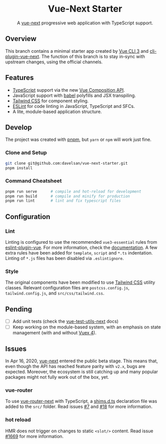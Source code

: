 <h1 align=center>Vue-Next Starter</h1>

<p align=center>A <a href="https://github.com/vuejs/vue-next">vue-next</a> progressive web application with TypeScript support.</p>

## Overview

This branch contains a minimal starter app created by [Vue CLI 3](https://cli.vuejs.org/) and [cli-plugin-vue-next](https://github.com/vuejs/vue-cli-plugin-vue-next). The function of this branch is to stay in-sync with upstream changes, using the official channels.

## Features

- [TypeScript](https://www.typescriptlang.org/) support via the new [Vue Composition API](https://composition-api.vuejs.org/).
- JavaScript support with [babel]() polyfills and JSX transpiling.
- [Tailwind CSS](https://tailwindcss.com/) for component styling.
- [ESLint](https://eslint.org/) for code linting in JavaScript, TypeScript and SFCs.
- A lite, module-based application structure.

## Develop

The project was created with [pnpm](https://pnpm.js.org/), but `yarn` or `npm` will work just fine.

### Clone and Setup

```sh
git clone git@github.com:davelsan/vue-next-starter.git
pnpm install
```

### Command Cheatsheet

```sh
pnpm run serve      # compile and hot-reload for development
pnpm run build      # compile and minify for production
pnpm run lint       # lint and fix typescript files
```

## Configuration

### Lint

Linting is configured to use the recommended `vue3-essential` rules from [eslint-plugin-vue](https://github.com/vuejs/eslint-plugin-vue). For more information, check the [documentation](https://eslint.vuejs.org/rules/). A few extra rules have been added for `template`, `script`  and `*.ts` indentation. Linting of `*.js` files has been disabled via `.eslintignore`.

### Style

The original components have been modified to use [Tailwind CSS](https://tailwindcss.com/) utility classes. Relevant configuration files are `postcss.config.js`, `tailwind.config.js`, and `src/css/tailwind.css`.

## Pending

- [ ] Add unit tests (check the [vue-test-utils-next](https://github.com/vuejs/vue-test-utils-next?ref=madewithvuejs.com) docs)
- [ ] Keep working on the module-based system, with an emphasis on state management (with and without [Vuex 4](https://github.com/vuejs/vuex/tree/4.0)).

## Issues

In Apr 16, 2020, [vue-next](https://github.com/vuejs/vue-next) entered the public beta stage. This means that, even though the API has reached feature parity with `v2.x`, bugs are expected. Moreover, the ecosystem is still catching up and many popular packages might not fully work out of the box, yet.


### vue-router

To use [vue-router-next](https://github.com/vuejs/vue-router-next) with TypeScript, a [shims.d.ts](https://github.com/vuejs/vue-router-next/blob/master/playground/shim.d.ts) declaration file was added to the `src/` folder. Read issues [#7](https://github.com/vuejs/vue-cli-plugin-vue-next/issues/7) and [#18](https://github.com/vuejs/vue-cli-plugin-vue-next/issues/18) for more information.

### hot reload

HMR does not trigger on changes to static `<slot/>` content. Read issue [#1669](https://github.com/vuejs/vue-loader/issues/1669) for more information.